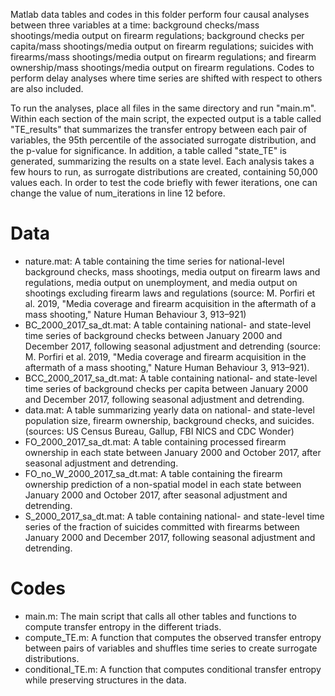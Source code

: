 Matlab data tables and codes in this folder perform four causal analyses between three variables at a time: background checks/mass shootings/media output on firearm regulations; background checks per capita/mass shootings/media output on firearm regulations; suicides with firearms/mass shootings/media output on firearm regulations; and firearm ownership/mass shootings/media output on firearm regulations. Codes to perform delay analyses where time series are shifted with respect to others are also included. 

To run the analyses, place all files in the same directory and run "main.m". Within each section of the main script, the expected output is a table called "TE_results" that summarizes the transfer entropy between each pair of variables, the 95th percentile of the associated surrogate distribution, and the p-value for significance. In addition, a table called "state_TE" is generated, summarizing the results on a state level. Each analysis takes a few hours to run, as surrogate distributions are created, containing 50,000 values each. In order to test the code briefly with fewer iterations, one can change the value of num_iterations in line 12 before.

# Data

- nature.mat: A table containing the time series for national-level background checks, mass shootings, media output on firearm laws and regulations, media output on unemployment, and media output on shootings excluding firearm laws and regulations (source: M. Porfiri et al. 2019, "Media coverage and firearm acquisition in the aftermath of a mass shooting," Nature Human Behaviour 3, 913–921)
- BC_2000_2017_sa_dt.mat: A table containing national- and state-level time series of background checks between January 2000 and December 2017, following seasonal adjustment and detrending (source: M. Porfiri et al. 2019, "Media coverage and firearm acquisition in the aftermath of a mass shooting," Nature Human Behaviour 3, 913–921).
- BCC_2000_2017_sa_dt.mat: A table containing national- and state-level time series of background checks per capita between January 2000 and December 2017, following seasonal adjustment and detrending.
- data.mat: A table summarizing yearly data on national- and state-level population size, firearm ownership, background checks, and suicides. (sources: US Census Bureau, Gallup, FBI NICS and CDC Wonder)
- FO_2000_2017_sa_dt.mat: A table containing processed firearm ownership in each state between January 2000 and October 2017, after seasonal adjustment and detrending.
- FO_no_W_2000_2017_sa_dt.mat: A table containing the firearm ownership prediction of a non-spatial model in each state between January 2000 and October 2017, after seasonal adjustment and detrending.
- S_2000_2017_sa_dt.mat: A table containing national- and state-level time series of the fraction of suicides committed with firearms between January 2000 and December 2017, following seasonal adjustment and detrending.


# Codes

- main.m: The main script that calls all other tables and functions to compute transfer entropy in the different triads.
- compute_TE.m: A function that computes the observed transfer entropy between pairs of variables and shuffles time series to create surrogate distributions.
- conditional_TE.m: A function that computes conditional transfer entropy while preserving structures in the data.

